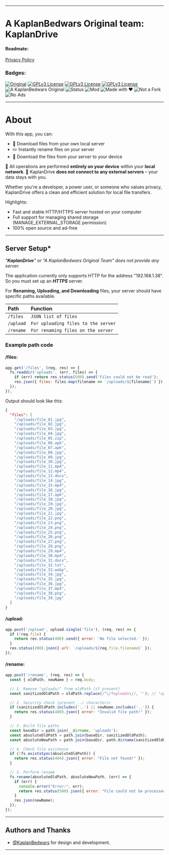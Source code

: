 
---

# A KaplanBedwars Original team: KaplanDrive

#### Roadmate:

[Privacy Policy](https://github.com/KaplanBedwars/kaplandrive/blob/main/TERMS.md)

### Badges:

[![Original](https://github.com/KaplanBedwars/KaplanBedwars/blob/main/q\(1\).png)](https://choosealicense.com/licenses/mit/)
[![GPLv3 License](https://img.shields.io/badge/License-GPL%20v3-yellow.svg)](https://opensource.org/licenses/)
[![GPLv3 License](https://img.shields.io/badge/Language-Java-blue)](https://opensource.org/licenses/)
[![GPLv3 License](https://img.shields.io/badge/Platform-Android-Green)](https://opensource.org/licenses/)
![A KaplanBedwars Original](https://img.shields.io/badge/A_KaplanBedwars_Original-%E2%AD%90-orange)
![Status](https://img.shields.io/badge/status-stable-brightgreen)
![Mod](https://img.shields.io/badge/type-Android_App-red)
![Made with ❤️](https://img.shields.io/badge/Made_with-KaplanBedwars%E2%9D%A4-red)
![Not a Fork](https://img.shields.io/badge/100%25-Original-orange)
![No Ads](https://img.shields.io/badge/No-Ads-green)

---

# About

With this app, you can:

* 🔽 Download files from your own local server
* ✏️ Instantly rename files on your server
* 🔼 Download the files from your server to your device

📡 All operations are performed **entirely on your device** within your **local network**.
🚫 KaplanDrive **does not connect to any external servers** – your data stays with you.

Whether you're a developer, a power user, or someone who values privacy, KaplanDrive offers a clean and efficient solution for local file transfers.

Highlights:

* Fast and stable HTTP/HTTPS server hosted on your computer
* Full support for managing shared storage (MANAGE\_EXTERNAL\_STORAGE permission)
* 100% open source and ad-free

---

## Server Setup\*

*"**KaplanDrive**" or *"A KaplanBedwars Original Team*" does not provide any server.*

The application currently only supports HTTP for the address "192.168.1.38". So you must set up an ***HTTPS*** server.

For **Renaming, Uploading, and Downloading** files, your server should have specific paths available.

| Path      | Function                            |
| :-------- | :---------------------------------- |
| `/files`  | `JSON list of files`                |
| `/upload` | `For uploading files to the server` |
| `/rename` | `For renaming files on the server`  |

### Example path code

#### /files:

```js
app.get('/files', (req, res) => {
  fs.readdir('uploads', (err, files) => {
    if (err) return res.status(500).send('Files could not be read');
    res.json({ files: files.map(filename => `/uploads/${filename}`) });
  });
});
```

Output should look like this:

```json
{
  "files": [
    "/uploads/file_01.jpg",
    "/uploads/file_02.jpg",
    "/uploads/file_03.jpg",
    "/uploads/file_04.jpg",
    "/uploads/file_05.zip",
    "/uploads/file_06.apk",
    "/uploads/file_07.apk",
    "/uploads/file_08.jpg",
    "/uploads/file_09.jpg",
    "/uploads/file_10.jpg",
    "/uploads/file_11.mp4",
    "/uploads/file_12.mp4",
    "/uploads/file_13.docx",
    "/uploads/file_14.jpg",
    "/uploads/file_15.mp4",
    "/uploads/file_16.jpg",
    "/uploads/file_17.apk",
    "/uploads/file_18.jpg",
    "/uploads/file_19.jpg",
    "/uploads/file_20.jpg",
    "/uploads/file_21.jpg",
    "/uploads/file_22.png",
    "/uploads/file_23.png",
    "/uploads/file_24.png",
    "/uploads/file_25.png",
    "/uploads/file_26.png",
    "/uploads/file_27.png",
    "/uploads/file_28.png",
    "/uploads/file_29.mp4",
    "/uploads/file_30.mp4",
    "/uploads/file_31.docx",
    "/uploads/file_32.txt",
    "/uploads/file_33.webp",
    "/uploads/file_34.jpg",
    "/uploads/file_35.jpg",
    "/uploads/file_36.jpg",
    "/uploads/file_37.mp4",
    "/uploads/file_38.png",
    "/uploads/file_39.jpg"
  ]
}
```

#### /upload:

```js
app.post('/upload', upload.single('file'), (req, res) => {
  if (!req.file) {
    return res.status(400).send({ error: 'No file selected.' });
  }
  res.status(200).json({ url: `/uploads/${req.file.filename}` });
});
```

#### /rename:

```js
app.post('/rename', (req, res) => {
  const { oldPath, newName } = req.body;

  // 1. Remove "uploads/" from oldPath (if present)
  const sanitizedOldPath = oldPath.replace(/^\/?uploads\//, ''); // "uploads/first.apk" → "first.apk"

  // 2. Security check (prevent ../ characters)
  if (sanitizedOldPath.includes('..') || newName.includes('..')) {
    return res.status(400).json({ error: "Invalid file path!" });
  }

  // 3. Build file paths
  const baseDir = path.join(__dirname, 'uploads');
  const absoluteOldPath = path.join(baseDir, sanitizedOldPath);
  const absoluteNewPath = path.join(baseDir, path.dirname(sanitizedOldPath), newName);

  // 4. Check file existence
  if (!fs.existsSync(absoluteOldPath)) {
    return res.status(404).json({ error: "File not found!" });
  }

  // 5. Perform rename
  fs.rename(absoluteOldPath, absoluteNewPath, (err) => {
    if (err) {
      console.error("Error:", err);
      return res.status(500).json({ error: "File could not be processed!" });
    }
    res.json(newName);
  });
});
```

---

## Authors and Thanks

* [@KaplanBedwars](https://github.com/KaplanBedwars) for design and development.

---

